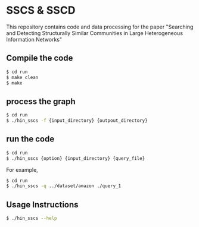 # SSCS & SSCD

This repository contains code and data processing for the paper "Searching and Detecting Structurally Similar Communities in Large Heterogeneous Information Networks"

## Compile the code
```sh
$ cd run
$ make clean
$ make
```

## process the graph
```sh
$ cd run
$ ./hin_sscs -f {input_directory} {outpout_directory}
```


## run the code
```sh
$ cd run
$ ./hin_sscs {option} {input_directory} {query_file}
```

For example,
```sh
$ cd run
$ ./hin_sscs -q ../dataset/amazon ./query_1
```

## Usage Instructions
```sh
$ ./hin_sscs --help